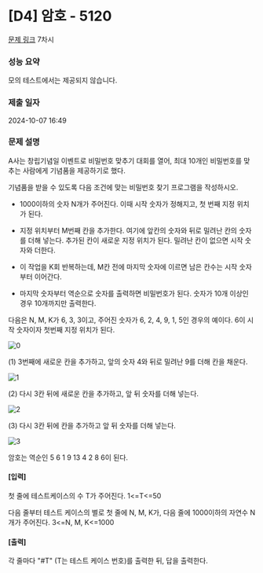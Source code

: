 # [D4] 암호 - 5120

[문제 링크](https://swexpertacademy.com/main/learn/course/subjectDetail.do?courseId=AVuPDN86AAXw5UW6&subjectId=AWOVJ1r6qfkDFAWg) 7차시

### 성능 요약

모의 테스트에서는 제공되지 않습니다.

### 제출 일자

2024-10-07 16:49

### 문제 설명

A사는 창립기념일 이벤트로 비밀번호 맞추기 대회를 열어, 최대 10개인 비밀번호를 맞추는 사람에게 기념품을 제공하기로 했다.

기념품을 받을 수 있도록 다음 조건에 맞는 비밀번호 찾기 프로그램을 작성하시오.

-   1000이하의 숫자 N개가 주어진다. 이때 시작 숫자가 정해지고, 첫 번째 지정 위치가 된다.

-   지정 위치부터 M번째 칸을 추가한다. 여기에 앞칸의 숫자와 뒤로 밀려난 칸의 숫자를 더해 넣는다. 추가된 칸이 새로운 지정 위치가 된다. 밀려난 칸이 없으면 시작 숫자와 더한다.

-   이 작업을 K회 반복하는데, M칸 전에 마지막 숫자에 이르면 남은 칸수는 시작 숫자부터 이어간다.

-   마지막 숫자부터 역순으로 숫자를 출력하면 비밀번호가 된다. 숫자가 10개 이상인 경우 10개까지만 출력한다.

다음은 N, M, K가 6, 3, 3이고, 주어진 숫자가 6, 2, 4, 9, 1, 5인 경우의 예이다. 6이 시작 숫자이자 첫번째 지정 위치가 된다.

![0](https://github.com/user-attachments/assets/331b575f-3a8b-429b-923b-2c97882cf1d6)

(1) 3번째에 새로운 칸을 추가하고, 앞의 숫자 4와 뒤로 밀려난 9를 더해 칸을 채운다.

![1](https://github.com/user-attachments/assets/b79c7ab5-27a6-4eb9-8ed4-0d3d8bfe7ac4)

(2) 다시 3칸 뒤에 새로운 칸을 추가하고, 앞 뒤 숫자를 더해 넣는다.

![2](https://github.com/user-attachments/assets/f5e88251-3d21-4eb1-beb8-4976f1831add)

(3) 다시 3칸 뒤에 칸을 추가하고 앞 뒤 숫자를 더해 넣는다.

![3](https://github.com/user-attachments/assets/d49f5de5-7c12-4a31-bae3-5262bd9c9fd2)

암호는 역순인 5 6 1 9 13 4 2 8 6이 된다.

#### [입력]

첫 줄에 테스트케이스의 수 T가 주어진다. 1<=T<=50

다음 줄부터 테스트 케이스의 별로 첫 줄에 N, M, K가, 다음 줄에 1000이하의 자연수 N개가 주어진다. 3<=N, M, K<=1000

#### [출력]

각 줄마다 "#T" (T는 테스트 케이스 번호)를 출력한 뒤, 답을 출력한다.
